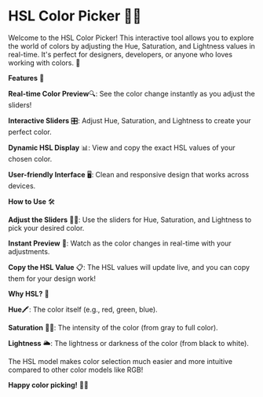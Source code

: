 # HSL Color Picker 🎨✨
Welcome to the HSL Color Picker! This interactive tool allows you to explore the world of colors by adjusting the Hue, Saturation, and Lightness values in real-time. It's perfect for designers, developers, or anyone who loves working with colors. 🌈


**Features** 🚀


**Real-time Color Preview**🔍: See the color change instantly as you adjust the sliders!

**Interactive Sliders** 🎛️: Adjust Hue, Saturation, and Lightness to create your perfect color.

**Dynamic HSL Display** 📊: View and copy the exact HSL values of your chosen color.

**User-friendly Interface** 🖥️: Clean and responsive design that works across devices.

**How to Use** 🛠️

**Adjust the Sliders** 🏄‍♂️: Use the sliders for Hue, Saturation, and Lightness to pick your desired color.

**Instant Preview** 👀: Watch as the color changes in real-time with your adjustments.

**Copy the HSL Value** 📋: The HSL values will update live, and you can copy them for your design work!

**Why HSL?** 🤔

**Hue**🖍️: The color itself (e.g., red, green, blue).

**Saturation** 🧑‍🎤: The intensity of the color (from gray to full color).

**Lightness** 🌥️: The lightness or darkness of the color (from black to white).

The HSL model makes color selection much easier and more intuitive compared to other color models like RGB!

**Happy color picking!** 🎨🌟

